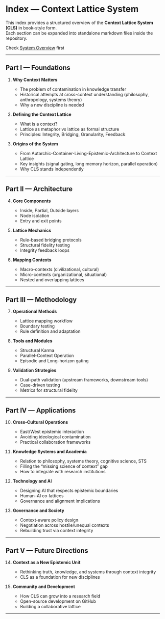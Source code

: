 # Index — Context Lattice System

This index provides a structured overview of the **Context Lattice System (CLS)** in book-style form.  
Each section can be expanded into standalone markdown files inside the repository.

Check [System Overview](00_System%20Overview.md) first

---

## Part I — Foundations
1. **Why Context Matters**  
   - The problem of contamination in knowledge transfer  
   - Historical attempts at cross-context understanding (philosophy, anthropology, systems theory)  
   - Why a new discipline is needed  

2. **Defining the Context Lattice**  
   - What is a context?  
   - Lattice as metaphor vs lattice as formal structure  
   - Principles: Integrity, Bridging, Granularity, Feedback  

3. **Origins of the System**  
   - From Autarchic-Container-Living-Epistemic-Architecture to Context Lattice  
   - Key insights (signal gating, long memory horizon, parallel operation)  
   - Why CLS stands independently  

---

## Part II — Architecture
4. **Core Components**  
   - Inside, Partial, Outside layers  
   - Node isolation  
   - Entry and exit points  

5. **Lattice Mechanics**  
   - Rule-based bridging protocols  
   - Structural fidelity testing  
   - Integrity feedback loops  

6. **Mapping Contexts**  
   - Macro-contexts (civilizational, cultural)  
   - Micro-contexts (organizational, situational)  
   - Nested and overlapping lattices  

---

## Part III — Methodology
7. **Operational Methods**  
   - Lattice mapping workflow  
   - Boundary testing  
   - Rule definition and adaptation  

8. **Tools and Modules**  
   - Structural Karma  
   - Parallel-Context Operation  
   - Episodic and Long-horizon gating  

9. **Validation Strategies**  
   - Dual-path validation (upstream frameworks, downstream tools)  
   - Case-driven testing  
   - Metrics for structural fidelity  

---

## Part IV — Applications
10. **Cross-Cultural Operations**  
    - East/West epistemic interaction  
    - Avoiding ideological contamination  
    - Practical collaboration frameworks  

11. **Knowledge Systems and Academia**  
    - Relation to philosophy, systems theory, cognitive science, STS  
    - Filling the “missing science of context” gap  
    - How to integrate with research institutions  

12. **Technology and AI**  
    - Designing AI that respects epistemic boundaries  
    - Human–AI co-lattices  
    - Governance and alignment implications  

13. **Governance and Society**  
    - Context-aware policy design  
    - Negotiation across hostile/unequal contexts  
    - Rebuilding trust via context integrity  

---

## Part V — Future Directions
14. **Context as a New Epistemic Unit**  
    - Rethinking truth, knowledge, and systems through context integrity  
    - CLS as a foundation for new disciplines  

15. **Community and Development**  
    - How CLS can grow into a research field  
    - Open-source development on GitHub  
    - Building a collaborative lattice  

---
